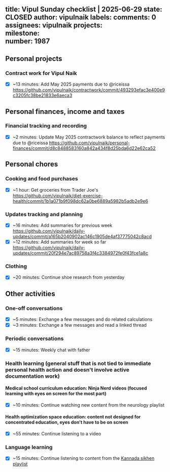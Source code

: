 title:	Vipul Sunday checklist | 2025-06-29
state:	CLOSED
author:	vipulnaik
labels:	
comments:	0
assignees:	vipulnaik
projects:	
milestone:	
number:	1987
--
## Personal projects

### Contract work for Vipul Naik

- [x] ~13 minutes: Add May 2025 payments due to @riceissa https://github.com/vipulnaik/contractwork/commit/493293efac3e400e9c3205fc38be21833e6aeca3

## Personal finances, income and taxes

### Financial tracking and recording

- [x] ~2 minutes: Update May 2025 contractwork balance to reflect payments due to @riceissa https://github.com/vipulnaik/personal-finances/commit/d8c8488583160a842a434f8d25bda6d22e62ca52

## Personal chores

### Cooking and food purchases

- [x] ~1 hour: Get groceries from Trader Joe's https://github.com/vipulnaik/diet-exercise-health/commit/1b1a071b9f098dc62a0be6889a5982b5adb2e9e6

### Updates tracking and planning

- [x] ~16 minutes: Add summaries for previous week https://github.com/vipulnaik/daily-updates/commit/a165b2040902ac146c1905de4af37775042c8acd
- [x] ~12 minutes: Add summaries for week so far https://github.com/vipulnaik/daily-updates/commit/20f294e7ac89758a3f4c3384972fe0f43fce1a8c

### Clothing

- [x] ~20 minutes: Continue shoe research from yesterday

## Other activities

### One-off conversations

- [x] ~5 minutes: Exchange a few messages and do related calculations
- [x] ~3 minutes: Exchange a few messages and read a linked thread

### Periodic conversations

- [x] ~15 minutes: Weekly chat with father

### Health learning (general stuff that is not tied to immediate personal health action and doesn't involve active documentation work)

#### Medical school curriculum education: Ninja Nerd videos (focused learning with eyes on screen for the most part)

- [x] ~10 minutes: Continue watching new content from the neurology playlist

#### Health optimization space education: content not designed for concentrated education, eyes don't have to be on screen

- [x] ~55 minutes: Continue listening to a video

### Language learning

- [x] ~15 minutes: Continue listening to content from the [Kannada sikhen playlist](https://www.youtube.com/playlist?list=PLjR_rtaV4PoSw6otyVdpv9qeJh3oNgjo8)
